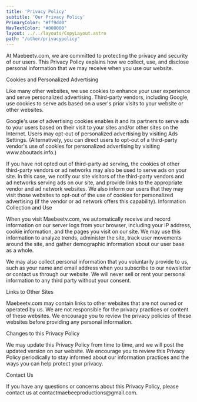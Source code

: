 ```yaml
---
title: 'Privacy Policy'
subtitle: 'Our Privacy Policy'
PrimaryColor: "#ff9dd0"
NavTextColor: "#000000"
layout: ../../layouts/CopyLayout.astro
path: "/other/privacypolicy"
---
```




<p class="serif p">At Maebeetv.com, we are committed to protecting the privacy and security of our users. This Privacy Policy explains how we collect, use, and disclose personal information that we may receive when you use our website.


<p class="serif p">Cookies and Personalized Advertising

<p class="serif p">Like many other websites, we use cookies to enhance your user experience and serve personalized advertising. Third-party vendors, including Google, use cookies to serve ads based on a user's prior visits to your website or other websites.

<p class="serif p">Google's use of advertising cookies enables it and its partners to serve ads to your users based on their visit to your sites and/or other sites on the Internet. Users may opt-out of personalized advertising by visiting Ads Settings. (Alternatively, you can direct users to opt-out of a third-party vendor's use of cookies for personalized advertising by visiting www.aboutads.info.)

<p class="serif p">If you have not opted out of third-party ad serving, the cookies of other third-party vendors or ad networks may also be used to serve ads on your site. In this case, we notify our site visitors of the third-party vendors and ad networks serving ads on our site, and provide links to the appropriate vendor and ad network websites. We also inform our users that they may visit those websites to opt-out of the use of cookies for personalized advertising (if the vendor or ad network offers this capability).
Information Collection and Use

<p class="serif p">When you visit Maebeetv.com, we automatically receive and record information on our server logs from your browser, including your IP address, cookie information, and the pages you visit on our site. We may use this information to analyze trends, administer the site, track user movements around the site, and gather demographic information about our user base as a whole.

<p class="serif p">We may also collect personal information that you voluntarily provide to us, such as your name and email address when you subscribe to our newsletter or contact us through our website. We will never sell or rent your personal information to any third party without your consent.


<p class="serif p">Links to Other Sites

<p class="serif p">Maebeetv.com may contain links to other websites that are not owned or operated by us. We are not responsible for the privacy practices or content of these websites. We encourage you to review the privacy policies of these websites before providing any personal information.


<p class="serif p">Changes to this Privacy Policy

<p class="serif p">We may update this Privacy Policy from time to time, and we will post the updated version on our website. We encourage you to review this Privacy Policy periodically to stay informed about our information practices and the ways you can help protect your privacy.


<p class="serif p">Contact Us

<p class="serif p">If you have any questions or concerns about this Privacy Policy, please contact us at contactmaebeeproductions@gmail.com.